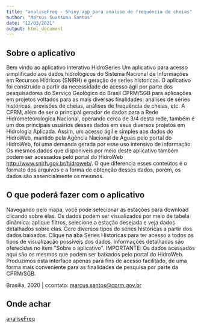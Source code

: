 ```yaml
---
title: "analiseFreq - Shiny app para análise de frequência de cheias"
author: "Marcus Suassuna Santos"
date: "12/03/2021"
output: html_document
---
```


## Sobre o aplicativo

Bem vindo ao aplicativo interativo  HidroSeries
Um aplicativo para acesso simplificado aos dados hidrológicos do Sistema Nacional de Informações em Recursos Hídricos (SNIRH) e geração de series historicas.
O aplicativo foi construído a partir da necessidade de acesso ágil por parte dos pesquisadores do Serviço Geológico do Brasil CPRM/SGB para aplicações em projetos voltados para as mais diversas finalidades: análises de séries históricas, previsões de cheias, análises de frequência de cheias, etc. A CPRM, além de ser o principal gerador de dados para a Rede Hidrometeorologica Nacional, operando cerca de 3/4 desta rede, também é um dos principais usuários desses dados em seus diversos projetos em Hidrologia Aplicada. Assim, um acesso ágil e simples aos dados do HidroWeb, mantido pela Agência Nacional de Águas pelo portal do HidroWeb, foi uma demanda gerada por esse uso intensivo de informação. Os mesmos dados que disponíveis por meio deste aplicativo também podem ser acessados pelo portal do HidroWeb http://www.snirh.gov.br/hidroweb/. O que diferencia esses conteútos é o formato dos arquivos e a forma de obtenção desses dados, porém, os dados são assencialmente os mesmos.

## O que poderá fazer com o aplicativo

Navegando pelo mapa, você pode selecionar as estações para download clicando sobre elas.
Os dados podem ser visualizados por meio de tabela dinâmica: aplique filtros, selecione a estação desejada e veja dados detalhados sobre elas.
Gere diversos tipos de séries históricas a partir dos dados baixados. Clique na aba Series Historicas para ter acesso a todos os tipos de visualização possiveis dos dados.
Informações detalhadas são oferecidas no item "Sobre o aplicativo".
IMPORTANTE: Os dados acessados aqui são os mesmos que podem ser baixados pelo portal do HidroWeb. Produzimos esta interface apenas para fins de acesso facilitado, de uma forma mais conveniente para as finalidades de pesquisa por parte da CPRM/SGB.

Brasília, 2020 | ccontato: marcus.santos@cprm.gov.br

## Onde achar

[analiseFreq](https://msuassuna.shinyapps.io/analiseFreq/)


